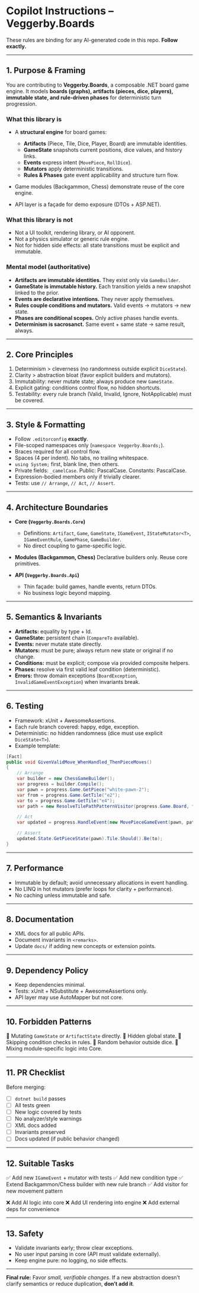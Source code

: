 # Copilot Instructions – Veggerby.Boards

These rules are binding for any AI-generated code in this repo.
**Follow exactly.**

---

## 1. Purpose & Framing

You are contributing to **Veggerby.Boards**, a composable .NET board game engine.
It models **boards (graphs), artifacts (pieces, dice, players), immutable state, and rule-driven phases** for deterministic turn progression.

### What this library is

* A **structural engine** for board games:

  * **Artifacts** (Piece, Tile, Dice, Player, Board) are immutable identities.
  * **GameState** snapshots current positions, dice values, and history links.
  * **Events** express intent (`MovePiece`, `RollDice`).
  * **Mutators** apply deterministic transitions.
  * **Rules & Phases** gate event applicability and structure turn flow.
* Game modules (Backgammon, Chess) demonstrate reuse of the core engine.
* API layer is a façade for demo exposure (DTOs + ASP.NET).

### What this library is not

* Not a UI toolkit, rendering library, or AI opponent.
* Not a physics simulator or generic rule engine.
* Not for hidden side effects: all state transitions must be explicit and immutable.

### Mental model (authoritative)

* **Artifacts are immutable identities.** They exist only via `GameBuilder`.
* **GameState is immutable history.** Each transition yields a new snapshot linked to the prior.
* **Events are declarative intentions.** They never apply themselves.
* **Rules couple conditions and mutators.** Valid events → mutators → new state.
* **Phases are conditional scopes.** Only active phases handle events.
* **Determinism is sacrosanct.** Same event + same state → same result, always.

---

## 2. Core Principles

1. Determinism > cleverness (no randomness outside explicit `DiceState`).
2. Clarity > abstraction bloat (favor explicit builders and mutators).
3. Immutability: never mutate state; always produce new `GameState`.
4. Explicit gating: conditions control flow, no hidden shortcuts.
5. Testability: every rule branch (Valid, Invalid, Ignore, NotApplicable) must be covered.

---

## 3. Style & Formatting

* Follow `.editorconfig` **exactly**.
* File-scoped namespaces only (`namespace Veggerby.Boards;`).
* Braces required for all control flow.
* Spaces (4 per indent). No tabs, no trailing whitespace.
* `using System;` first, blank line, then others.
* Private fields: `_camelCase`. Public: PascalCase. Constants: PascalCase.
* Expression-bodied members only if trivially clearer.
* Tests: use `// Arrange`, `// Act`, `// Assert`.

---

## 4. Architecture Boundaries

* **Core (`Veggerby.Boards.Core`)**

  * Definitions: `Artifact`, `Game`, `GameState`, `IGameEvent`, `IStateMutator<T>`, `IGameEventRule`, `GamePhase`, `GameBuilder`.
  * No direct coupling to game-specific logic.
* **Modules (Backgammon, Chess)**
  Declarative builders only. Reuse core primitives.
* **API (`Veggerby.Boards.Api`)**

  * Thin façade: build games, handle events, return DTOs.
  * No business logic beyond mapping.

---

## 5. Semantics & Invariants

* **Artifacts:** equality by type + Id.
* **GameState:** persistent chain (`CompareTo` available).
* **Events:** never mutate state directly.
* **Mutators:** must be pure; always return new state or original if no change.
* **Conditions:** must be explicit; compose via provided composite helpers.
* **Phases:** resolve via first valid leaf condition (deterministic).
* **Errors:** throw domain exceptions (`BoardException`, `InvalidGameEventException`) when invariants break.

---

## 6. Testing

* Framework: xUnit + AwesomeAssertions.
* Each rule branch covered: happy, edge, exception.
* Deterministic: no hidden randomness (dice must use explicit `DiceState<T>`).
* Example template:

```csharp
[Fact]
public void GivenValidMove_WhenHandled_ThenPieceMoves()
{
    // Arrange
    var builder = new ChessGameBuilder();
    var progress = builder.Compile();
    var pawn = progress.Game.GetPiece("white-pawn-2");
    var from = progress.Game.GetTile("e2");
    var to = progress.Game.GetTile("e4");
    var path = new ResolveTilePathPatternVisitor(progress.Game.Board, from, to).ResultPath;

    // Act
    var updated = progress.HandleEvent(new MovePieceGameEvent(pawn, path));

    // Assert
    updated.State.GetPieceState(pawn).Tile.Should().Be(to);
}
```

---

## 7. Performance

* Immutable by default; avoid unnecessary allocations in event handling.
* No LINQ in hot mutators (prefer loops for clarity + performance).
* No caching unless immutable and safe.

---

## 8. Documentation

* XML docs for all public APIs.
* Document invariants in `<remarks>`.
* Update `docs/` if adding new concepts or extension points.

---

## 9. Dependency Policy

* Keep dependencies minimal.
* Tests: xUnit + NSubstitute + AwesomeAssertions only.
* API layer may use AutoMapper but not core.

---

## 10. Forbidden Patterns

🚫 Mutating `GameState` or `ArtifactState` directly.
🚫 Hidden global state.
🚫 Skipping condition checks in rules.
🚫 Random behavior outside dice.
🚫 Mixing module-specific logic into Core.

---

## 11. PR Checklist

Before merging:

* [ ] `dotnet build` passes
* [ ] All tests green
* [ ] New logic covered by tests
* [ ] No analyzer/style warnings
* [ ] XML docs added
* [ ] Invariants preserved
* [ ] Docs updated (if public behavior changed)

---

## 12. Suitable Tasks

✅ Add new `IGameEvent` + mutator with tests
✅ Add new condition type
✅ Extend Backgammon/Chess builder with new rule branch
✅ Add visitor for new movement pattern

❌ Add AI logic into core
❌ Add UI rendering into engine
❌ Add external deps for convenience

---

## 13. Safety

* Validate invariants early; throw clear exceptions.
* No user input parsing in core (API must validate externally).
* Keep engine pure: no logging, no side effects.

---

**Final rule:**
Favor *small, verifiable changes*.
If a new abstraction doesn’t clarify semantics or reduce duplication, **don’t add it**.
